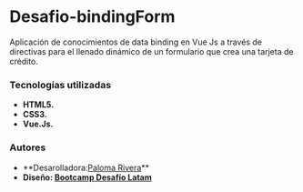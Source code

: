 # Desafio-bindingForm

Aplicación de conocimientos de data binding en Vue Js a través de
directivas para el llenado dinámico de un formulario que crea una tarjeta de crédito.

### Tecnologías utilizadas

- **HTML5.**
- **CSS3.**
- **Vue.Js.**

### Autores

- **Desarolladora:[Paloma Rivera](https://github.com/**SingularPigeon)\*\*
- **Diseño: [Bootcamp Desafío Latam](desafiolatam.com)**

